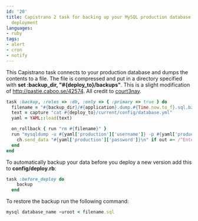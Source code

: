 ```yaml
---
id: '20'
title: Capistrano 2 task for backing up your MySQL production database before each
  deployment
languages:
- ruby
tags:
- alert
- cron
- notify
---
```

This Capistrano task connects to your production database and dumps the contents to a file. The file is compressed and put in a directory specified with **set :backup\_dir, "\#{deploy\_to}/backups"**. This is a slight modification of <http://pastie.caboo.se/42574>. All credit to [court3nay](http://pastie.caboo.se/author/court3nay).


```ruby
task :backup, :roles => :db, :only => { :primary => true } do
  filename = "#{backup_dir}/#{application}.dump.#{Time.now.to_f}.sql.bz2"
  text = capture "cat #{deploy_to}/current/config/database.yml"
  yaml = YAML::load(text)

  on_rollback { run "rm #{filename}" }
  run "mysqldump -u #{yaml['production']['username']} -p #{yaml['production']['database']} | bzip2 -c > #{filename}" do |ch, stream, out|
    ch.send_data "#{yaml['production']['password']}\n" if out =~ /^Enter password:/
  end
end
```
    

To automatically backup your data before you deploy a new version add this to **config/deploy.rb**:


```ruby
task :before_deploy do
    backup
  end
```
    

To restore the backup run the following command:


```ruby
mysql database_name -uroot < filename.sql
```
    

